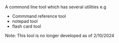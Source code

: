 A commond line tool which has several utilities e.g

- Commmand reference tool
- notepad tool
- flash card tool

Note: This tool is no longer developed as of 2/10/2024
